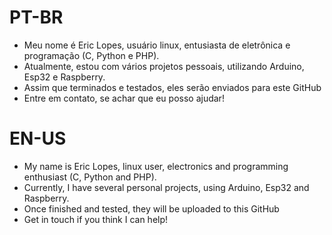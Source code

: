 # PT-BR

- Meu nome é Eric Lopes, usuário linux, entusiasta de eletrônica e programação (C, Python e PHP).
- Atualmente, estou com vários projetos pessoais, utilizando Arduino, Esp32 e Raspberry.
- Assim que terminados e testados, eles serão enviados para este GitHub
- Entre em contato, se achar que eu posso ajudar!

# EN-US

- My name is Eric Lopes, linux user, electronics and programming enthusiast (C, Python and PHP).
- Currently, I have several personal projects, using Arduino, Esp32 and Raspberry.
- Once finished and tested, they will be uploaded to this GitHub
- Get in touch if you think I can help!

<!---
eric-lopes/eric-lopes is a ✨ special ✨ repository because its `README.md` (this file) appears on your GitHub profile.
You can click the Preview link to take a look at your changes.
--->
